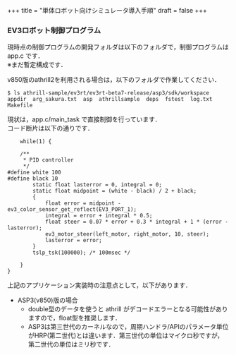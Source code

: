 +++
title = "単体ロボット向けシミュレータ導入手順"
draft = false
+++

### EV3ロボット制御プログラム

現時点の制御プログラムの開発フォルダは以下のフォルダで，制御プログラムは app.c です．  
※まだ暫定構成です．

v850版のathrill2を利用される場合は，以下のフォルダで作業してください．

```
$ ls athrill-sample/ev3rt/ev3rt-beta7-release/asp3/sdk/workspace
appdir  arg_sakura.txt  asp  athrillsample  deps  fstest  log.txt  Makefile
```

現状は，app.c/main_task で直接制御を行っています．  
コード断片は以下の通りです．

```
    while(1) {

    /**
     * PID controller
     */
#define white 100
#define black 10
        static float lasterror = 0, integral = 0;
        static float midpoint = (white - black) / 2 + black;
        {
            float error = midpoint - ev3_color_sensor_get_reflect(EV3_PORT_1);
            integral = error + integral * 0.5;
            float steer = 0.07 * error + 0.3 * integral + 1 * (error - lasterror);
            ev3_motor_steer(left_motor, right_motor, 10, steer);
            lasterror = error;
        }
        tslp_tsk(100000); /* 100msec */

    }
}
```

上記のアプリケーション実装時の注意点として，以下があります．

- ASP3(v850)版の場合
  - double型のデータを使うと athrill がデコードエラーとなる可能性がありますので，float型を推奨します．
  - ASP3は第三世代のカーネルなので，周期ハンドラ/APIのパラメータ単位がHRP(第二世代)とは違います．第三世代の単位はマイクロ秒ですが，第二世代の単位はミリ秒です．